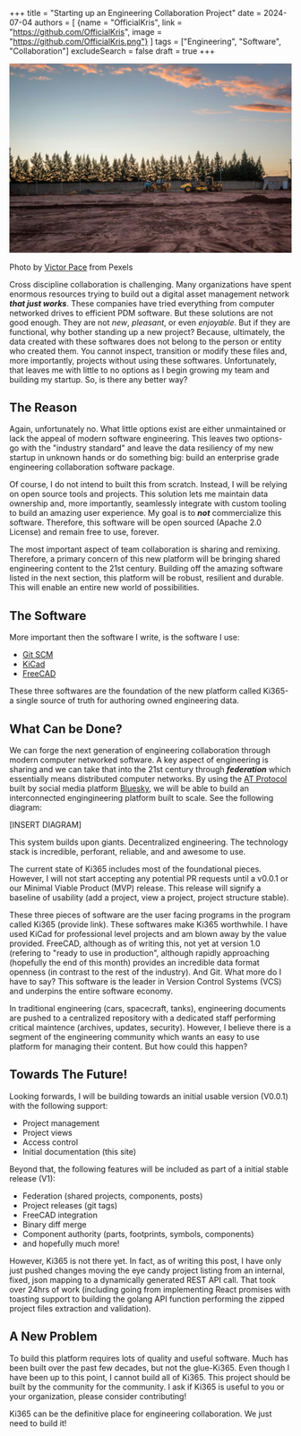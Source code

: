 +++
title = "Starting up an Engineering Collaboration Project"
date = 2024-07-04
authors = [ {name = "OfficialKris", link = "https://github.com/OfficialKris", image = "https://github.com/OfficialKris.png"} ]
tags = ["Engineering", "Software", "Collaboration"]
excludeSearch = false
draft = true
+++

<div>
  <img src="pexels-victor-pace.jpg">
  <p class="caption">Photo by <a href="https://www.pexels.com/@victor-pace-2704890/">Victor Pace</a> from Pexels</p>
</div>

Cross discipline collaboration is challenging. Many organizations have spent enormous resources trying to build out a digital asset management network <b><i>that just works</i></b>. These companies have tried everything from computer networked drives to efficient PDM software. But these solutions are not good enough. They are not <i>new</i>, <i>pleasant</i>, or even <i>enjoyable</i>. But if they are functional, why bother standing up a new project? Because, ultimately, the data created with these softwares does not belong to the person or entity who created them. You cannot inspect, transition or modify these files and, more importantly, projects without using these softwares. Unfortunately, that leaves me with little to no options as I begin growing my team and building my startup. So, is there any better way?

## The Reason

Again, unfortunately no. What little options exist are either unmaintained or lack the appeal of modern software engineering. This leaves two options-go with the "industry standard" and leave the data resiliency of my new startup in unknown hands or do something big: build an enterprise grade engineering collaboration software package.

Of course, I do not intend to built this from scratch. Instead, I will be relying on open source tools and projects. This solution lets me maintain data ownership and, more importantly, seamlessly integrate with custom tooling to build an amazing user experience. My goal is to <i><b>not</i></b> commercialize this software. Therefore, this software will be open sourced (Apache 2.0 License) and remain free to use, forever.

The most important aspect of team collaboration is sharing and remixing. Therefore, a primary concern of this new platform will be bringing shared engineering content to the 21st century. Building off the amazing software listed in the next section, this platform will be robust, resilient and durable. This will enable an entire new world of possibilities.

## The Software

More important then the software I write, is the software I use:

- [Git SCM](https://git-scm.com/)
- [KiCad](https://kicad.org/)
- [FreeCAD](https://freecad.org/)

These three softwares are the foundation of the new platform called Ki365-a single source of truth for authoring owned engineering data.

## What Can be Done?

We can forge the next generation of engineering collaboration through modern computer networked software. A key aspect of engineering is sharing and we can take that into the 21st century through <i><b>federation</i></b> which essentially means distributed computer networks. By using the [AT Protocol](https://bsky.social/about/blog/10-18-2022-the-at-protocol) built by social media platform [Bluesky](https://bsky.social/), we will be able to build an interconnected engingineering platform built to scale. See the following diagram:

[INSERT DIAGRAM]

This system builds upon giants. Decentralized engineering. The technology stack is incredible, perforant, reliable, and and awesome to use.

The current state of Ki365 includes most of the foundational pieces. However, I will not start accepting any potential PR requests until a v0.0.1 or our Minimal Viable Product (MVP) release. This release will signify a baseline of usability (add a project, view a project, project structure stable).

These three pieces of software are the user facing programs in the program called Ki365 (provide link). These softwares make Ki365 worthwhile. I have used KiCad for professional level projects and am blown away by the value provided. FreeCAD, although as of writing this, not yet at version 1.0 (refering to "ready to use in production", although rapidly approaching (hopefully the end of this month) provides an incredible data format openness (in contrast to the rest of the industry). And Git. What more do I have to say? This software is the leader in Version Control Systems (VCS) and underpins the entire software economy.

In traditional engineering (cars, spacecraft, tanks), engineering documents are pushed to a centralized repository with a dedicated staff performing critical maintence (archives, updates, security). However, I believe there is a segment of the engineering community which wants an easy to use platform for managing their content. But how could this happen?

## Towards The Future!

Looking forwards, I will be building towards an initial usable version (V0.0.1) with the following support:

- Project management
- Project views
- Access control
- Initial documentation (this site)

Beyond that, the following features will be included as part of a initial stable release (V1):

- Federation (shared projects, components, posts)
- Project releases (git tags)
- FreeCAD integration
- Binary diff merge
- Component authority (parts, footprints, symbols, components)
- and hopefully much more!

However, Ki365 is not there yet. In fact, as of writing this post, I have only just pushed changes moving the eye candy project listing from an internal, fixed, json mapping to a dynamically generated REST API call. That took over 24hrs of work (including going from implementing React promises with toasting support to building the golang API function performing the zipped project files extraction and validation).

## A New Problem

To build this platform requires lots of quality and useful software. Much has been built over the past few decades, but not the glue-Ki365. Even though I have been up to this point, I cannot build all of Ki365. This project should be built by the community for the community. I ask if Ki365 is useful to you or your organization, please consider contributing!

Ki365 can be the definitive place for engineering collaboration. We just need to build it!
